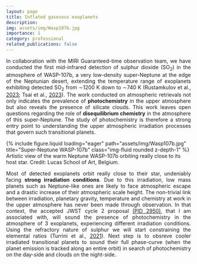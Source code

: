 ```yaml
---
layout: page
title: Inflated gasesous exoplanets
description:
img: assets/img/Wasp107b.jpg
importance: 1
category: professional
related_publications: false
---
```


<p style="text-align:justify;">
In collaboration with the MIRI Guaranteed-time observation team, we have conducted the first mid-infrared detection of sulphur dioxide (SO<sub>2</sub>) in the atmosphere of WASP-107b, a very low-density super-Neptune at the edge of the Neptunian desert, extending the temperature range of exoplanets exhibiting detected SO<sub>2</sub> from ∼1200 K down to ∼740 K (Rustamkulov et al., <a href="https://www.nature.com/articles/s41586-022-05677-y">2023</a>; Tsai et al., <a href="https://www.nature.com/articles/s41586-023-05902-2">2023</a>). The work conducted on atmospheric retrievals not only indicates the prevalence of <strong>photochemistry</strong> in the upper atmosphere but also reveals the presence of silicate clouds. This work leaves open questions regarding the role of <strong>disequilibrium chemistry</strong> in the atmosphere of this super-Neptune. The study of photochemistry is therefore a strong entry point to understanding the upper atmospheric irradiation processes that govern such transitional planets. 
</p>

<div class="row">
    <div class="col-sm mt-3 mt-md-0">
        {% include figure.liquid loading="eager" path="assets/img/Wasp107b.jpg" title="Super-Neptune WASP-107b" class="img-fluid rounded z-depth-1" %}
    </div>
</div>
<div class="caption">
    Artistic view of the warm Neptune WASP-107b orbiting really close to its host star. Credit: Lucas School of Art, Belgium.
</div>

<p style="text-align:justify;">
Most of detected exoplanets orbit really close to their star, undeniably facing <strong>strong irradiation conditions</strong>. Due to this irradiation, low mass planets such as Neptune-like ones are likely to face atmospheric escape and a drastic increase of their atmospheric scale height. The non-trivial link between irradiation, planetary gravity, temperature and chemistry at work in the upper atmosphere has never been made through observation. In that context, the accepted JWST cycle 2 proposal  <a href="https://www.stsci.edu/jwst/science-execution/program-information?id=2950">(PID 2950)</a>, that I am associated with, will sound the presence of photochemistry in the atmosphere of 3 exoplanets, experiencing different irradiation conditions. Using the refractory nature of sulphur we will start constraining the elemental ratios (Turrini et al., <a href="https://www.nature.com/articles/s41586-023-05902-2">2021</a>). Next step is to obsreve cooler irradiated transitional planets to sound their full phase-curve (when the planet emission is tracked along an entire orbit) in search of photochemistry on the day-side and clouds on the night-side. 
</p>



